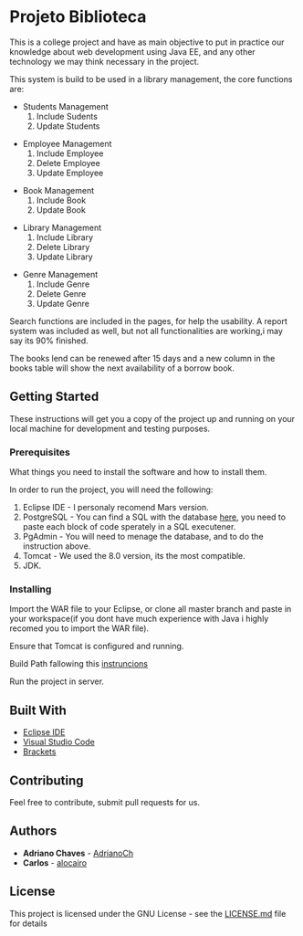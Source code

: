 # Projeto Biblioteca

This is a college project and have as main objective to put in practice our knowledge about web development using Java EE, and any other technology we may think necessary in the project.

This system is build to be used in a library management, the core functions are:

<ul>
    <li>Students Management
        <ol>
            <li>Include Sudents</li>
            <li>Update Students</li>
        </ol>
    </li>
</ul>

<ul>
    <li>Employee Management
        <ol>
            <li>Include Employee</li>
            <li>Delete Employee</li>
            <li>Update Employee</li>
        </ol>
    </li>
</ul>

<ul>
    <li>Book Management
        <ol>
            <li>Include Book</li>
            <li>Update Book</li>
        </ol>
    </li>
</ul>

<ul>
    <li>Library Management
        <ol>
            <li>Include Library</li>
            <li>Delete Library</li>
            <li>Update Library</li>
        </ol>
    </li>
</ul>

<ul>
    <li>Genre Management
        <ol>
            <li>Include Genre</li>
            <li>Delete Genre</li>
            <li>Update Genre</li>
        </ol>
    </li>
</ul>

Search functions are included in the pages, for help the usability. A report system was included as well, but not all functionalities are working,i may say its 90% finished.

The books lend can be renewed after 15 days and a new column in the books table will show the next availability of a borrow book.

## Getting Started

These instructions will get you a copy of the project up and running on your local machine for development and testing purposes.

### Prerequisites

What things you need to install the software and how to install them.

In order to run the project, you will need the following:

<ol>
    <li>Eclipse IDE - I personaly recomend Mars version.</li>
    <li>PostgreSQL - You can find a SQL with the database <a href="https://github.com/AdrianoCh/projetoBiblioteca/blob/master/DataBase/DB.txt">here</a>, you need to paste each block of code sperately in a SQL executener.</li>
    <li>PgAdmin - You will need to menage the database, and to do the instruction above.</li>
    <li>Tomcat - We used the 8.0 version, its the most compatible.</li>
    <li>JDK.</li>
</ol>

### Installing

Import the WAR file to your Eclipse, or clone all master branch and paste in your workspace(if you dont have much experience with Java i highly recomed you to import the WAR file).

Ensure that Tomcat is configured and running.

Build Path fallowing this [instruncions](https://github.com/AdrianoCh/projetoBiblioteca/tree/master/BuildPath)

Run the project in server.

## Built With

* [Eclipse IDE](http://www.eclipse.org/downloads/eclipse-packages/)
* [Visual Studio Code](https://code.visualstudio.com/)
* [Brackets](http://brackets.io/)

## Contributing

Feel free to contribute, submit pull requests for us.
## Authors

* **Adriano Chaves** - [AdrianoCh](https://github.com/AdrianoCh)
* **Carlos** - [alocairo](https://github.com/alocairo)

## License

This project is licensed under the GNU License - see the [LICENSE.md](LICENSE.md) file for details